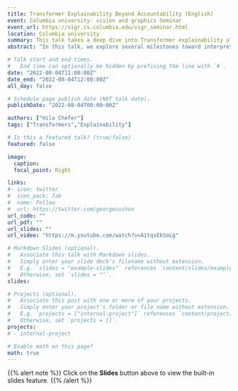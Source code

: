 ```yaml
---
title: Transformer Explainability Beyond Accountability (English)
event: Columbia university- vision and graphics Seminar
event_url: https://vigr.cs.columbia.edu/vigr_seminar.html
location: Columbia university 
summary: This talk takes a deep dive into Transformer explainability algorithms, and demonstrates how explainability can be used to improve downstream tasks such as image editing, and even increase robustness and accuracy of image backbones.
abstract: "In this talk, we explore several milestones toward interpreting all families of Transformers, including unimodal, bi-modal, and encoder-decoder Transformers. I will present working examples and results that cover some of the most prominent models, including CLIP, ViT, and LXMERT. I will then present our recent explainability-driven fine-tuning technique that significantly improves the robustness of Vision Transformers (ViTs). The loss we employ ensures that the model bases its prediction on the relevant parts of the input rather than supportive cues (e.g., background). "

# Talk start and end times.
#   End time can optionally be hidden by prefixing the line with `#`.
date: "2022-08-04T11:00:00Z"
date_end: "2022-08-04T12:00:00Z"
all_day: false

# Schedule page publish date (NOT talk date).
publishDate: "2022-08-04T00:00:00Z"

authors: ["Hila Chefer"]
tags: ["Transformers","Explainability"]

# Is this a featured talk? (true/false)
featured: false

image:
  caption:
  focal_point: Right

links:
#- icon: twitter
#  icon_pack: fab
#  name: Follow
#  url: https://twitter.com/georgecushen
url_code: ""
url_pdf: ""
url_slides: ""
url_video: "https://m.youtube.com/watch?v=A1tqsEkSoLg"

# Markdown Slides (optional).
#   Associate this talk with Markdown slides.
#   Simply enter your slide deck's filename without extension.
#   E.g. `slides = "example-slides"` references `content/slides/example-slides.md`.
#   Otherwise, set `slides = ""`.
slides: 

# Projects (optional).
#   Associate this post with one or more of your projects.
#   Simply enter your project's folder or file name without extension.
#   E.g. `projects = ["internal-project"]` references `content/project/deep-learning/index.md`.
#   Otherwise, set `projects = []`.
projects:
# - internal-project

# Enable math on this page?
math: true
---
```


{{% alert note %}}
Click on the **Slides** button above to view the built-in slides feature.
{{% /alert %}}
